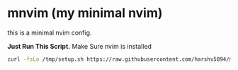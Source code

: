 # mnvim (my minimal nvim)

this is a minimal nvim config.

**Just Run This Script.** Make Sure nvim is installed

```sh
curl -fsLo /tmp/setup.sh https://raw.githubusercontent.com/harshv5094/mnvim/refs/heads/main/setup.sh && sh /tmp/setup.sh && rm -rf /tmp/setup.sh

```

